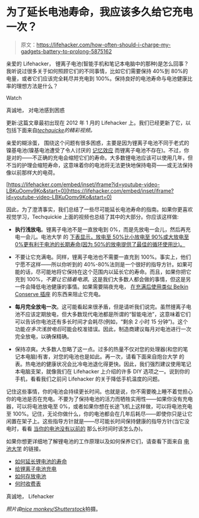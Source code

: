 # 为了延长电池寿命，我应该多久给它充电一次？

> 原文：<https://lifehacker.com/how-often-should-i-charge-my-gadgets-battery-to-prolong-5875162>

亲爱的 Lifehacker，
锂离子电池(智能手机和笔记本电脑中的那种)是怎么回事？我听说过很多关于如何照顾它们的不同事情，比如它们需要保持 40%到 80%的电量，或者它们应该完全耗尽并充电到 100%。保持良好的电池寿命与电池健康比率的理想方法是什么？

Watch

真诚地，
对电池感到困惑

更新:这篇文章最初出现在 2012 年 1 月的 Lifehacker 上。我们已经更新了它，以包括下面来自[*techquicke*](https://www.youtube.com/user/Techquickie)*的精彩视频。*

亲爱的糊涂蛋，
围绕这个问题有很多困惑，主要是因为锂离子电池不同于老式的镍基电池(镍基电池遭受了令人讨厌的 [记忆效应](http://en.wikipedia.org/wiki/Memory_effect) 而锂离子电池不存在)。不过，你是对的——不正确的充电会缩短它们的寿命。大多数锂电池应该可以使用几年，但不当的护理会缩短寿命，这意味着你的电池将无法更快地保持电荷——或无法保持像以前那样大的电荷。

 [https://lifehacker.com/embed/inset/iframe?id=youtube-video-LBKuOomv9Ko&start=0](https://lifehacker.com/embed/inset/iframe?id=youtube-video-LBKuOomv9Ko&start=0) 

因此，为了澄清事实，我们总结了一些尽可能延长电池寿命的指南。如果你更喜欢视觉学习，Techquickie 上面的视频也总结了其中的大部分。你应该这样做:

*   **执行浅放电**。锂离子电池不是一直放电到 0%，而是先放电一会儿，然后再充电一会儿。电池大学 的 [下表显示，放电至 50%比小放电至 90%或大放电至 0%更有利于电池的长期寿命(因为 50%的放电提供了最佳的循环使用比)。](http://batteryuniversity.com/learn/article/how_to_prolong_lithium_based_batteries)

*   不要让它充满电。同样，锂离子电池也不需要一直充到 100%。事实上，他们宁愿不这样——所以你听到的 40%-80%法则是一个很好的指导方针。如果可能的话，尽可能地将它保持在这个范围内以延长它的寿命。而且，如果你把它充到 100%，*不要让它插着电源*。这是我们大多数人都会做的事情，但这是另一件会降低电池健康的事情。如果需要隔夜充电， [在充满后使用类似 Belkin Conserve 插座](http://lifehacker.com/conserve-socket-automatically-shuts-off-charging-device-5794824) 的东西来阻止它充电。
*   **每月完全放电一次**。这可能看起来很矛盾，但是请听我们说完。虽然锂离子电池不应该定期放电，但大多数现代电池都是所谓的“智能电池”，这意味着它们可以告诉你电池还有多长时间才会耗尽(例如，“剩余 2 小时 15 分钟”)。这个功能*在多次浅放电后*可能会校准错误。因此，制造商建议每月对电池进行一次完全放电，以确保精确。
*   保持凉爽。大多数人忽略了这一点。过多的热量不仅对您的处理器(和您的笔记本电脑)有害，对您的电池也是如此。再一次，请看下面来自炮台大学 的表。热电池的健康状况会比冷电池退化得更快。因此，我们强烈建议使用笔记本电脑支架，就像我们在 Lifehacker 上介绍的许多 DIY 选项之一。说到你的手机，看看我们之前问 Lifehacker 的关于降低手机温度的问题。

记住这些事情，你的电池会持续更长时间。也就是说，你不需要晚上睡不着觉担心你的电池是否在充电。不要为了保持电池的活力而牺牲实用性——如果你没有充电器，可以将电池放电至 0%，或者如果你想在长途飞机上这样做，可以将电池充电至 100%。记住，无论你做什么，你的电池都会在几年后耗尽——即使你只是让它闲置在架子上。这些指导方针就是——尽可能长时间保持健康的指导方针(当它没电时，看看 [当你的电池没有以前的](https://lifehacker.com/what-should-i-do-when-my-laptop-battery-doesnt-last-as-5820813) 那么长时间时该怎么办)。

如果你想更详细地了解锂电池的工作原理以及如何保养它们，请查看下面来自 [电池大学](http://batteryuniversity.com) 的链接。

*   [如何延长锂电池的寿命](http://batteryuniversity.com/learn/article/how_to_prolong_lithium_based_batteries)
*   [给锂离子电池充电](http://batteryuniversity.com/learn/article/charging_lithium_ion_batteries)
*   [如何存放电池](http://batteryuniversity.com/learn/article/how_to_store_batteries)
*   [何时收费表](http://batteryuniversity.com/learn/article/how_to_charge_when_to_charge_table)

真诚地，
Lifehacker

*照片由*[*nice monkey/Shutterstock*](http://www.shutterstock.com/pic-51246169/stock-vector-battery-charge-showing-stages-of-power-running-low-and-full.html)拍摄。